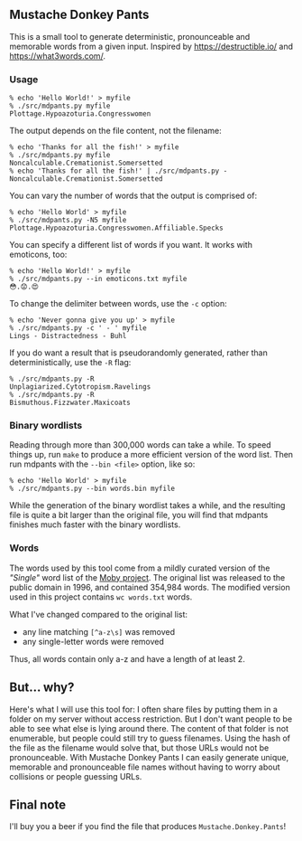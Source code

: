 ## Mustache Donkey Pants

This is a small tool to generate deterministic, pronounceable and memorable words from a given input.
Inspired by https://destructible.io/ and https://what3words.com/.

### Usage

```
% echo 'Hello World!' > myfile
% ./src/mdpants.py myfile
Plottage.Hypoazoturia.Congresswomen
```

The output depends on the file content, not the filename:

```
% echo 'Thanks for all the fish!' > myfile
% ./src/mdpants.py myfile
Noncalculable.Cremationist.Somersetted
% echo 'Thanks for all the fish!' | ./src/mdpants.py -
Noncalculable.Cremationist.Somersetted
```

You can vary the number of words that the output is comprised of:

```
% echo 'Hello World' > myfile
% ./src/mdpants.py -N5 myfile
Plottage.Hypoazoturia.Congresswomen.Affiliable.Specks
```

You can specify a different list of words if you want.
It works with emoticons, too:

```
% echo 'Hello World!' > myfile
% ./src/mdpants.py --in emoticons.txt myfile
😳.😟.😍
```

To change the delimiter between words, use the `-c` option:

```
% echo 'Never gonna give you up' > myfile
% ./src/mdpants.py -c ' - ' myfile
Lings - Distractedness - Buhl
```

If you do want a result that is pseudorandomly generated, rather than deterministically,
use the `-R` flag:

```
% ./src/mdpants.py -R
Unplagiarized.Cytotropism.Ravelings
% ./src/mdpants.py -R
Bismuthous.Fizzwater.Maxicoats
```

### Binary wordlists

Reading through more than 300,000 words can take a while. To speed things up,
run `make` to produce a more efficient version of the word list. Then run mdpants
with the `--bin <file>` option, like so:

```
% echo 'Hello World' > myfile
% ./src/mdpants.py --bin words.bin myfile
```

While the generation of the binary wordlist takes a while, and the resulting
file is quite a bit larger than the original file, you will find that mdpants
finishes much faster with the binary wordlists.

### Words

The words used by this tool come from a mildly curated version of the _"Single"_ word
list of the [Moby project](http://icon.shef.ac.uk/Moby/mwords.html). The original
list was released to the public domain in 1996, and contained 354,984 words.
The modified version used in this project contains `wc words.txt` words.

What I've changed compared to the original list:

 - any line matching `[^a-z\s]` was removed
 - any single-letter words were removed

Thus, all words contain only a-z and have a length of at least 2.

## But... why?

Here's what I will use this tool for: I often share files by putting them in a
folder on my server without access restriction. But I don't want people to be
able to see what else is lying around there. The content of that folder is not
enumerable, but people could still try to guess filenames. Using the hash of
the file as the filename would solve that, but those URLs would not be
pronounceable. With Mustache Donkey Pants I can easily generate unique,
memorable and pronounceable file names without having to worry about collisions
or people guessing URLs.


## Final note

I'll buy you a beer if you find the file that produces `Mustache.Donkey.Pants`!
